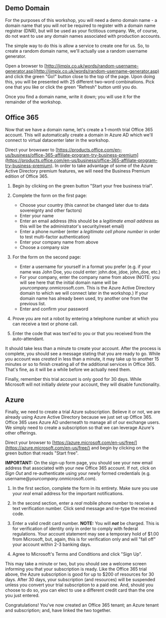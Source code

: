 ## Demo Domain
For the purposes of this workshop, you will need a demo domain name - a domain name that you will _not_ be required to register with a domain name registrar (DNR), but will be used as your fictitious company.  We, of course, do not want to use any domain names associated with production accounts.

The simple way to do this is allow a service to create one for us.  So, to create a random domain name, we'll actually use a random username generator.

Open a browser to [http://jimpix.co.uk/words/random-username-generator.asp](http://jimpix.co.uk/words/random-username-generator.asp) and click the green "Go!" button close to the top of the page.  Upon doing this, you will be presented with 25 different two-word combinations.  Pick one that you like or click the green "Refresh" button until you do.

Once you find a domain name, write it down; you will use it for the remainder of the workshop.

## Office 365
Now that we have a domain name, let's create a 1-month trial Office 365 account. This will automatically create a domain in Azure AD which we'll connect to virtual datacenter later in the workshop.

Direct your browswer to [https://products.office.com/en-us/business/office-365-affiliate-program-try-business-premium](https://products.office.com/en-us/business/office-365-affiliate-program-try-business-premium).  In order to take advantage of some of the Azure Active Directory premium features, we will need the Business Premium edition of Office 365.

  1. Begin by clicking on the green button "Start your free business trial".

  2. Complete the form on the first page:

     * Choose your country (this cannot be changed later due to data sovereignty and other factors)
     * Enter your name
     * Enter an email address (this should be a _legitimate email address_ as this will be the administrator's security/reset email) 
     * Enter a phone number (enter a _legitimate cell phone number_ in order to test multi-factor authentication)
     * Enter your company name from above
     * Choose a company size  

  3. For the form on the second page:

     * Enter a username for yourself in a format you prefer (e.g. if your name was John Doe, you could enter: john.doe, jdoe, john_doe, etc.)
     * For your company, enter the company name from above (NOTE: you will see here that the initial domain name will be _yourcompany_.onmicrosoft.com.  This is the Azure Active Directory domain to which we will connect later in the workshop.) If your domain name has already been used, try another one from the previous list.
     * Enter and confirm your password

  4. Prove you are not a robot by entering a telephone number at which you can receive a text or phone call. 

  5. Enter the code that was text'ed to you or that you received from the auto-attendant.

It should take less than a minute to create your account.  After the process is complete, you should see a message stating that you are ready to go.  While you account was _created_ in less than a minute, it may take up to another 15 minutes or so to finish creating all of the additional services in Office 365.  That's fine, as it will be a while before we actually need them.

Finally, remember this trial account is only good for 30 days.  While Microsoft will not initially _delete_ your account, they will disable functionality.

## Azure
Finally, we need to create a trial Azure subscription.  Believe it or not, we are already using Azure Active Directory because we just set up Office 365.  Office 365 uses Azure AD underneath to manage all of our exchange users.  We simply need to create a subscription so that we can leverage Azure's other offerings.

Direct your browser to [https://azure.microsoft.com/en-us/free/](https://azure.microsoft.com/en-us/free/) and begin by clicking on the green button that reads "Start free".

**IMPORTANT:** On the sign-up form page, you should see your new email address that associated with your new Office 365 account.  If not, click on _Sign Out_ and re-authenticate using your newly formed credentials (e.g. username@_yourcompany_.onmicrosoft.com).

  1. In the first section, complete the form in its entirety. Make sure you use your _real_ email address for the important notifications.

  2. In the second section, enter a _real_ mobile phone number to receive a text verification number.  Click send message and re-type the received code.

  3. Enter a valid credit card number. **NOTE:** You will _**not**_ be charged.  This is for verification of identity only in order to comply with federal regulations.  Your account statement may see a temporary hold of $1.00 from Microsoft, but, again, this is for verification only and will "fall off" your account within 2-3 banking days.

  4. Agree to Microsoft's Terms and Conditions and click "Sign Up".

This may take a minute or two, but you should see a welcome screen informing you that your subscription is ready.  Like the Office 365 trial above, the Azure subscription is good for up to $200 of resources for 30 days.  After 30 days, your subscription (and resources) will be suspended unless you convert your trial subscription to a paid one.  And, should you choose to do so, you can elect to use a different credit card than the one you just entered.

Congratulations!  You've now created an Office 365 tenant; an Azure tenant and subscription; and, have linked the two together.